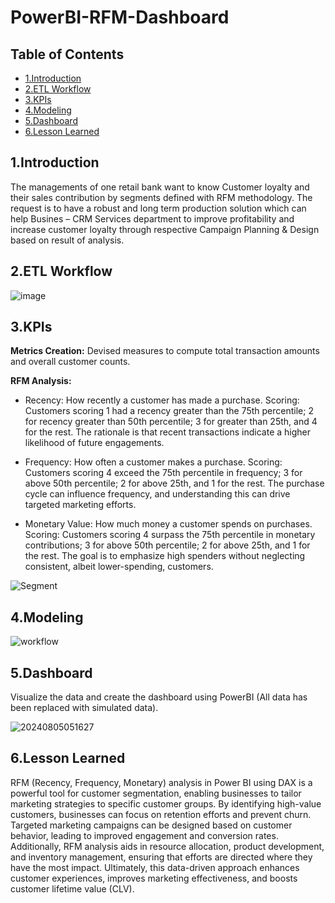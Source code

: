 # PowerBI-RFM-Dashboard

## Table of Contents
- [1.Introduction](#1Introduction)
- [2.ETL Workflow](#2ETL-Workflow)
- [3.KPIs](#3KPIs)
- [4.Modeling](#4Modeling)
- [5.Dashboard](#5Results)
- [6.Lesson Learned](#6Lesson-Learned)
  
## 1.Introduction

The managements of one retail bank want to know Customer loyalty and their sales contribution by segments defined with RFM methodology. The request is to have a robust and long term production solution which can help Busines – CRM Services department to improve profitability and increase customer loyalty through respective Campaign Planning & Design based on result of analysis. 

## 2.ETL Workflow

![image](https://github.com/user-attachments/assets/60f5fffc-0847-48d5-9678-ff19714972e5)

## 3.KPIs

**Metrics Creation:** Devised measures to compute total transaction amounts and overall customer counts.

**RFM Analysis:** 

- Recency: How recently a customer has made a purchase. Scoring: Customers scoring 1 had a recency greater than the 75th percentile; 2 for recency greater than 50th percentile; 3 for greater than 25th, and 4 for the rest. The rationale is that recent transactions indicate a higher likelihood of future engagements.

- Frequency: How often a customer makes a purchase. Scoring: Customers scoring 4 exceed the 75th percentile in frequency; 3 for above 50th percentile; 2 for above 25th, and 1 for the rest. The purchase cycle can influence frequency, and understanding this can drive targeted marketing efforts.

- Monetary Value: How much money a customer spends on purchases. Scoring: Customers scoring 4 surpass the 75th percentile in monetary contributions; 3 for above 50th percentile; 2 for above 25th, and 1 for the rest. The goal is to emphasize high spenders without neglecting consistent, albeit lower-spending, customers.

![Segment](https://github.com/user-attachments/assets/1a6c2f20-2609-4f44-840c-df18e691cde9)

## 4.Modeling 

![workflow](images/20240805045805.png)

## 5.Dashboard

Visualize the data and create the dashboard using PowerBI (All data has been replaced with simulated data).

![20240805051627](https://github.com/user-attachments/assets/e7c1b598-5ce3-4487-9c72-40f772c787b2)

## 6.Lesson Learned

RFM (Recency, Frequency, Monetary) analysis in Power BI using DAX is a powerful tool for customer segmentation, enabling businesses to tailor marketing strategies to specific customer groups. By identifying high-value customers, businesses can focus on retention efforts and prevent churn. Targeted marketing campaigns can be designed based on customer behavior, leading to improved engagement and conversion rates. Additionally, RFM analysis aids in resource allocation, product development, and inventory management, ensuring that efforts are directed where they have the most impact. Ultimately, this data-driven approach enhances customer experiences, improves marketing effectiveness, and boosts customer lifetime value (CLV).

